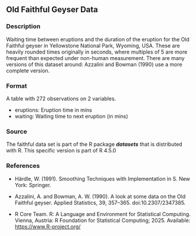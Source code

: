 ## Old Faithful Geyser Data

### Description

Waiting time between eruptions and the duration of the eruption for the Old Faithful geyser in Yellowstone National Park, Wyoming, USA. 
These are heavily rounded times originally in seconds, where multiples of 5 are more frequent than expected under non-human measurement. 
There are many versions of this dataset around: Azzalini and Bowman (1990) use a more complete version.


### Format

A table with 272 observations on 2 variables.

- eruptions: Eruption time in mins
- waiting: Waiting time to next eruption (in mins)


### Source

The faithful data set is part of the R package ***datasets*** that is distributed with R. This specific version is part of R 4.5.0   


### References

- Härdle, W. (1991). Smoothing Techniques with Implementation in S. New York: Springer.

- Azzalini, A. and Bowman, A. W. (1990). A look at some data on the Old Faithful geyser. Applied Statistics, 39, 357–365. doi:10.2307/2347385.

- R Core Team. R: A Language and Environment for Statistical Computing. Vienna, Austria: R Foundation for Statistical Computing; 2025. Available: https://www.R-project.org/



